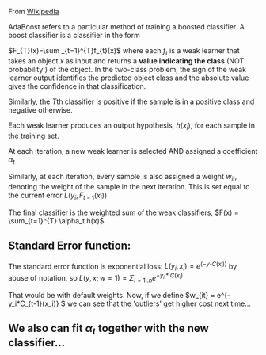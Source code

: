 
From [Wikipedia](https://en.wikipedia.org/wiki/AdaBoost#Statistical_understanding_of_boosting)


AdaBoost refers to a particular method of training a boosted classifier. 
A boost classifier is a classifier in the form

$F_{T}(x)=\sum _{t=1}^{T}f_{t}(x)$
where each $f_{t}$ is a weak learner that takes an object $x$ as input and returns a __value indicating the class__ (NOT probability!) of the object. In the two-class problem, the sign of the weak learner output identifies the predicted object class and the absolute value gives the confidence in that classification. 

 Similarly, the $T$th classifier is positive if the sample is in a positive class and negative otherwise.

Each weak learner produces an output hypothesis, $h(x_{i})$, for each sample in the training set.

 At each iteration, a new weak learner is selected AND assigned a coefficient $\alpha_t$

  Similarly, at each iteration, every sample is also assigned a weight $w_{it}$, denoting the weight of the sample in the next iteration. This is set equal to the current error $L(y_i,F_{t-1}(x_i))$

The final classifier is the weighted sum of the weak classifiers, $F(x) = \sum_{t=1}^{T} \alpha_t h(x)$

## Standard Error function:

The standard error function is exponential loss:
$L(y_i,x_i) = e^(-y_*C(x_i))$ by abuse of notation,
so 
$L(y,x;w=1) = \Sigma_{i=1..n}e^{-y_i*C(x_i)}$

That would be with default weights.
Now, if we define $w_{it} = e^{-y_i*C_{t-1}(x_i)} $ we can see that the 'outliers' get higher cost next time...

## We also can fit $\alpha_t$ together with the new classifier... 




